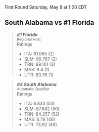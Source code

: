 First Round
Saturday, May 8 at 1:00 EDT
## South Alabama vs #1 Florida

> ***#1 Florida***  
> <sub>Regional Host</sub>  
> Ratings  
> - ITA: 81.085 (2)  
> - SLM: 99.767 (2)  
> - TRN: 99.101 (3)  
> - MAS: 9.4 (1)  
> - UTR: 80.76 (1)  

> ***#4 South Alabama***  
> <sub>Automatic Qualifier</sub>  
> Ratings  
> - ITA: 6.833 (53)  
> - SLM: 87.642 (50)  
> - TRN: 84.257 (52)  
> - MAS: 6.79 (46)  
> - UTR: 73.92 (49)  